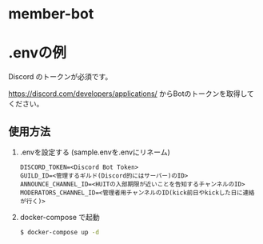 # member-bot

# .envの例
Discord のトークンが必須です。

https://discord.com/developers/applications/ からBotのトークンを取得してください。


## 使用方法
1. .envを設定する (sample.envを.envにリネーム)
   
    ```.env
    DISCORD_TOKEN=<Discord Bot Token>
    GUILD_ID=<管理するギルド(Discord的にはサーバー)のID>
    ANNOUNCE_CHANNEL_ID=<HUITの入部期限が近いことを告知するチャンネルのID>
    MODERATORS_CHANNEL_ID=<管理者用チャンネルのID(kick前日やkickした日に連絡が行く)>
    ```

1. docker-compose で起動

    ```bash
    $ docker-compose up -d
    ```
